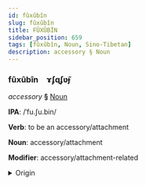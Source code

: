 ```yaml
---
id: fûxûbîn
slug: fûxûbîn
title: FÛXÛBÎN
sidebar_position: 659
tags: [fûxûbîn, Noun, Sino-Tibetan]
description: accessory § Noun
---
```


### fûxûbîn&emsp;<span kind="abugida">ɤʄɋʄʋ̃ɟ</span>

*accessory* **§** [Noun](../../tags/Noun)

**IPA**: /ˈfu.ʃu.bin/

**Verb**: to be an accessory/attachment

**Noun**: accessory/attachment

**Modifier**: accessory/attachment-related

<details>
    <summary>Origin</summary>
    Mandarin 附屬品 fùshǔpǐn /fùʂǔpʰǐn/<br/>
    <em>Sino-Tibetan Language Family</em>
</details>